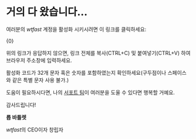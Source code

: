 # 거의 다 왔습니다…

여러분의 *wtfast* 계정을 활성화 시키시려면 이 링크를 클릭하세요:

{0}

위의 링크가 응답하지 않으면, 링크 전체를 복사(CTRL+C) 및 붙여넣기(CTRL+V) 하여 브라우저 주소창에 입력하세요. 

활성화 코드가 32개 문자 혹은 숫자를 포함하였는지 확인하세요(구두점이나 스페이스와 같은 특별 문자 사용 불가.)

도움이 필요하시다면, 나의 [서포트 팀](http://support.wtfast.com)이 여러분을 도울 수 있다면 행복할 거예요.

감사드립니다!

**롭 바틀렛**

*wtfast*의 CEO이자 창립자 
